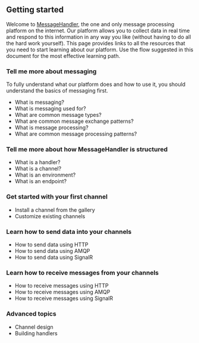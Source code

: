 ## Getting started

Welcome to [MessageHandler](http://www.messagehandler.net), the one and only message processing platform on the internet. Our platform allows you to collect data in real time and respond to this information in any way you like (without having to do all the hard work yourself). This page provides links to all the resources that you need to start learning about our platform. Use the flow suggested in this document for the most effective learning path.

### Tell me more about messaging

To fully understand what our platform does and how to use it, you should understand the basics of messaging first.

 * What is messaging?
 * What is messaging used for?
 * What are common message types?
 * What are common message exchange patterns?
 * What is message processing?
 * What are common message processing patterns?
 
### Tell me more about how MessageHandler is structured

 * What is a handler?
 * What is a channel?
 * What is an environment?
 * What is an endpoint?
 
### Get started with your first channel

 * Install a channel from the gallery
 * Customize existing channels
 
### Learn how to send data into your channels

 * How to send data using HTTP
 * How to send data using AMQP
 * How to send data using SignalR
 
 ### Learn how to receive messages from your channels

 * How to receive messages using HTTP
 * How to receive messages using AMQP
 * How to receive messages using SignalR

### Advanced topics
 
 * Channel design
 * Building handlers
